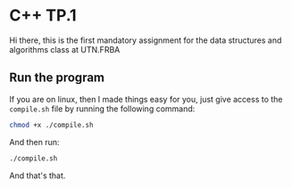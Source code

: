 # C++ TP.1

Hi there, this is the first mandatory assignment for the data structures and algorithms class at UTN.FRBA

## Run the program

If you are on linux, then I made things easy for you, just give access to the `compile.sh` file by running the following command:

```bash
chmod +x ./compile.sh
```

And then run:

```bash
./compile.sh
```

And that's that.
